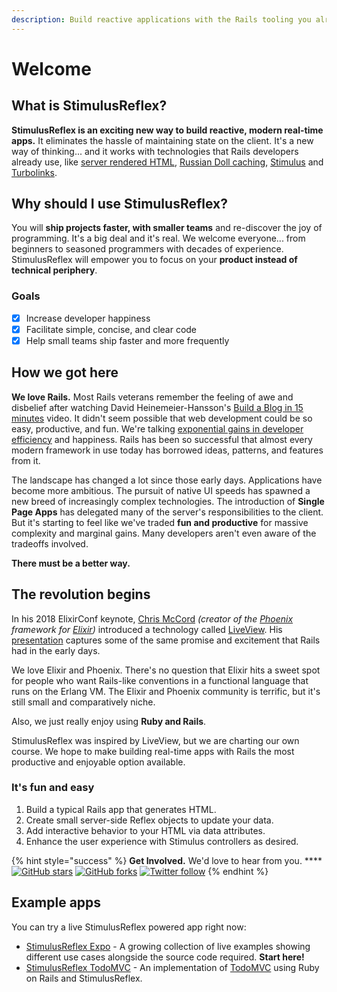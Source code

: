 ```yaml
---
description: Build reactive applications with the Rails tooling you already know and love
---
```


# Welcome

## What is StimulusReflex?

**StimulusReflex is an exciting new way to build reactive, modern real-time apps.** It eliminates the hassle of maintaining state on the client. It's a new way of thinking... and it works with technologies that Rails developers already use, like [server rendered HTML](https://guides.rubyonrails.org/action_view_overview.html), [Russian Doll caching](https://guides.rubyonrails.org/caching_with_rails.html#russian-doll-caching), [Stimulus](https://stimulusjs.org/) and [Turbolinks](https://www.youtube.com/watch?v=SWEts0rlezA). 

## Why should I use StimulusReflex?

You will **ship projects faster, with smaller teams** and re-discover the joy of programming. It's a big deal and it's real.  We welcome everyone... from beginners to seasoned programmers with decades of experience. StimulusReflex will empower you to focus on your **product instead of technical periphery**.

### Goals

* [x] Increase developer happiness
* [x] Facilitate simple, concise, and clear code
* [x] Help small teams ship faster and more frequently

## How we got here

**We love Rails.** Most Rails veterans remember the feeling of awe and disbelief after watching David Heinemeier-Hansson's [Build a Blog in 15 minutes](https://www.youtube.com/watch?v=Gzj723LkRJY) video. It didn't seem possible that web development could be so easy, productive, and fun. We're talking [exponential gains in developer efficiency](https://www.youtube.com/watch?v=SWEts0rlezA&t=3m23s) and happiness. Rails has been so successful that almost every modern framework in use today has borrowed ideas, patterns, and features from it.

The landscape has changed a lot since those early days. Applications have become more ambitious. The pursuit of native UI speeds has spawned a new breed of increasingly complex technologies. The introduction of **Single Page Apps** has delegated many of the server's responsibilities to the client. But it's starting to feel like we've traded **fun and productive** for massive complexity and marginal gains. Many developers aren't even aware of the tradeoffs involved.

**There must be a better way.**

## The revolution begins

In his 2018 ElixirConf keynote, [Chris McCord](https://twitter.com/chris_mccord) _\(creator of the_ [_Phoenix_](http://www.phoenixframework.org/) _framework for_ [_Elixir_](https://elixir-lang.org/)_\)_ introduced a technology called [LiveView](https://github.com/phoenixframework/phoenix_live_view). His [presentation](https://www.youtube.com/watch?v=8xJzHq8ru0M) captures some of the same promise and excitement that Rails had in the early days.

We love Elixir and Phoenix. There's no question that Elixir hits a sweet spot for people who want Rails-like conventions in a functional language that runs on the Erlang VM. The Elixir and Phoenix community is terrific, but it's still small and comparatively niche.

Also, we just really enjoy using **Ruby and Rails**. 

StimulusReflex was inspired by LiveView, but we are charting our own course. We hope to make building real-time apps with Rails the most productive and enjoyable option available.

### It's fun and easy

1. Build a typical Rails app that generates HTML.
2. Create small server-side Reflex objects to update your data.
3. Add interactive behavior to your HTML via data attributes.
4. Enhance the user experience with Stimulus controllers as desired.

{% hint style="success" %}
**Get Involved.** We'd love to hear from you. ****[![GitHub stars](https://img.shields.io/github/stars/hopsoft/stimulus_reflex?style=social)](https://github.com/hopsoft/stimulus_reflex) [![GitHub forks](https://img.shields.io/github/forks/hopsoft/stimulus_reflex?style=social)](https://github.com/hopsoft/stimulus_reflex) [![Twitter follow](https://img.shields.io/twitter/follow/hopsoft?style=social)](https://twitter.com/hopsoft)
{% endhint %}

## Example apps

You can try a live StimulusReflex powered app right now:

* [StimulusReflex Expo](http://expo.stimulusreflex.com) - A growing collection of live examples showing different use cases alongside the source code required. **Start here!**
* [StimulusReflex TodoMVC](http://todomvc.stimulusreflex.com) - An implementation of [TodoMVC](http://todomvc.com/) using Ruby on Rails and StimulusReflex.



